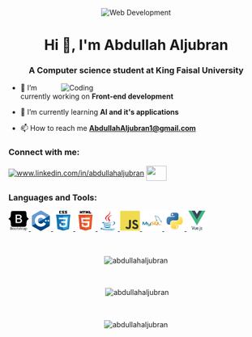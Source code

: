 <p align="center"><img src="https://i.pinimg.com/originals/69/75/69/6975690800c571c908eef42d0189c961.gif" alt="Web Development" class="header-img" width="300"></p>
<h1 align="center">Hi 👋, I'm Abdullah Aljubran</h1>
<h3 align="center">A Computer science student at King Faisal University</h3>
<img align="right" alt="Coding" width="400" src="https://i.pinimg.com/originals/c2/34/ba/c234babb3445ee509569b656ada08cef.gif">



- 🔭 I’m currently working on **Front-end development**

- 🌱 I’m currently learning **AI and it's applications**

- 📫 How to reach me **AbdullahAljubran1@gmail.com**

<h3 align="left">Connect with me:</h3>
<p align="left">
<a href="https://www.linkedin.com/in/abdullahaljubran" target="blank"><img align="center" src="https://raw.githubusercontent.com/rahuldkjain/github-profile-readme-generator/master/src/images/icons/Social/linked-in-alt.svg" alt="www.linkedin.com/in/abdullahaljubran" height="30" width="40" /></a>
<a href="https://twitter.com/ABHJ34" target="blank"><img align="center" src="https://raw.githubusercontent.com/rahuldkjain/github-profile-readme-generator/master/src/images/icons/Social/twitter.svg" height="30" width="40" /></a>
</p>

<h3 align="left">Languages and Tools:</h3>
<p align="left"> <a href="https://getbootstrap.com" target="_blank" rel="noreferrer"> <img src="https://raw.githubusercontent.com/devicons/devicon/master/icons/bootstrap/bootstrap-plain-wordmark.svg" alt="bootstrap" width="40" height="40"/> </a> <a href="https://www.w3schools.com/cpp/" target="_blank" rel="noreferrer"> <img src="https://raw.githubusercontent.com/devicons/devicon/master/icons/cplusplus/cplusplus-original.svg" alt="cplusplus" width="40" height="40"/> </a> <a href="https://www.w3schools.com/css/" target="_blank" rel="noreferrer"> <img src="https://raw.githubusercontent.com/devicons/devicon/master/icons/css3/css3-original-wordmark.svg" alt="css3" width="40" height="40"/> </a> <a href="https://www.w3.org/html/" target="_blank" rel="noreferrer"> <img src="https://raw.githubusercontent.com/devicons/devicon/master/icons/html5/html5-original-wordmark.svg" alt="html5" width="40" height="40"/> </a> <a href="https://www.java.com" target="_blank" rel="noreferrer"> <img src="https://raw.githubusercontent.com/devicons/devicon/master/icons/java/java-original.svg" alt="java" width="40" height="40"/> </a> <a href="https://developer.mozilla.org/en-US/docs/Web/JavaScript" target="_blank" rel="noreferrer"> <img src="https://raw.githubusercontent.com/devicons/devicon/master/icons/javascript/javascript-original.svg" alt="javascript" width="40" height="40"/> </a> <a href="https://www.mysql.com/" target="_blank" rel="noreferrer"> <img src="https://raw.githubusercontent.com/devicons/devicon/master/icons/mysql/mysql-original-wordmark.svg" alt="mysql" width="40" height="40"/> </a> <a href="https://www.python.org" target="_blank" rel="noreferrer"> <img src="https://raw.githubusercontent.com/devicons/devicon/master/icons/python/python-original.svg" alt="python" width="40" height="40"/> </a> <a href="https://vuejs.org/" target="_blank" rel="noreferrer"> <img src="https://raw.githubusercontent.com/devicons/devicon/master/icons/vuejs/vuejs-original-wordmark.svg" alt="vuejs" width="40" height="40"/> </a> </p>
</br>
<p align="center"><img align="center" src="https://github-readme-stats.vercel.app/api/top-langs?username=abdullahaljubran&show_icons=true&locale=en&layout=compact" alt="abdullahaljubran" /></p>
</br>
<p align="center">&nbsp;<img align="center" src="https://github-readme-stats.vercel.app/api?username=abdullahaljubran&show_icons=true&locale=en" alt="abdullahaljubran" /></p>
</br>
<p align="center"><img align="center" src="https://github-readme-streak-stats.herokuapp.com/?user=abdullahaljubran&" alt="abdullahaljubran" /></p>
